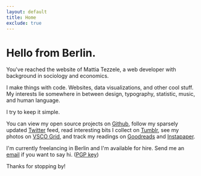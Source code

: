 ```yaml
---
layout: default
title: Home
exclude: true
---
```


# Hello from Berlin.

You've reached the website of Mattia Tezzele, a web developer with background in sociology and economics.

I make things with code. Websites, data visualizations, and other cool stuff. My interests lie somewhere in between design, typography, statistic, music, and human language.

I try to keep it simple.

You can view my open source projects on [Github](http://github.com/mrzool), follow my sparsely updated [Twitter](http://twitter.com/mrzool_) feed, read interesting bits I collect on [Tumblr](http://zoolnotes.tumblr.com), see my photos on [VSCO Grid](https://mrzool.vsco.co/), and track my readings on [Goodreads](http://www.goodreads.com/mrzool) and [Instapaper](https://www.instapaper.com/p/__zool).

I'm currently freelancing in Berlin and I'm available for hire. Send me an [email](mailto:info@mrzool.cc) if you want to say hi. ([PGP key](https://keybase.io/zool))

Thanks for stopping by!
